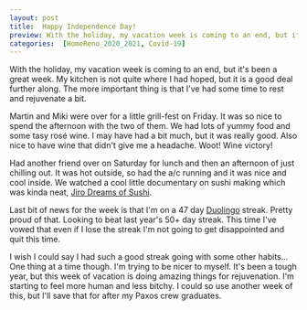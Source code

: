 ```yaml
---
layout: post
title:  Happy Independence Day!
preview: With the holiday, my vacation week is coming to an end, but it's been a great week. My kitchen is not quite where I had hoped, but it is a good deal further along. The more important thing is that I've had some time to rest and rejuvenate a bit.
categories:  [HomeReno_2020_2021, Covid-19]
---
```


With the holiday, my vacation week is coming to an end, but it's been a great week. My kitchen is not quite where I had hoped, but it is a good deal further along. The more important thing is that I've had some time to rest and rejuvenate a bit.

Martin and Miki were over for a little grill-fest on Friday. It was so nice to spend the afternoon with the two of them. We had lots of yummy food and some tasy rosé wine. I may have had a bit much, but it was really good. Also nice to have wine that didn't give me a headache. Woot! Wine victory!

Had another friend over on Saturday for lunch and then an afternoon of just chilling out. It was hot outside, so had the a/c running and it was nice and cool inside. We watched a cool little documentary on sushi making which was kinda neat, [Jiro Dreams of Sushi](https://www.youtube.com/watch?v=I1UDS2kgqY8).

Last bit of news for the week is that I'm on a 47 day [Duolingo](https://invite.duolingo.com/BDHTZTB5CWWKT2DE3AFSPYWA3Q) streak. Pretty proud of that. Looking to beat last year's 50+ day streak. This time I've vowed that even if I lose the streak I'm not going to get disappointed and quit this time. 

I wish I could say I had such a good streak going with some other habits... One thing at a time though. I'm trying to be nicer to myself. It's been a tough year, but this week of vacation is doing amazing things for rejuvenation. I'm starting to feel more human and less bitchy. I could so use another week of this, but I'll save that for after my Paxos crew graduates. 

